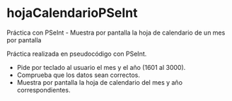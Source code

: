 # hojaCalendarioPSeInt
Práctica con PSeInt - Muestra por pantalla la hoja de calendario de un mes por pantalla

Práctica realizada en pseudocódigo con PSeInt. 
- Pide por teclado al usuario el mes y el año (1601 al 3000).
- Comprueba que los datos sean correctos.
- Muestra por pantalla la hoja de calendario del mes y año correspondientes.
